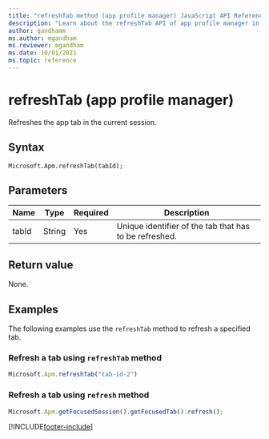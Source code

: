 ```yaml
---
title: "refreshTab method (app profile manager) JavaScript API Reference | MicrosoftDocs"
description: "Learn about the refreshTab API of app profile manager in Customer Service workspace."
author: gandhamm
ms.author: mgandham
ms.reviewer: mgandham
ms.date: 10/01/2021
ms.topic: reference
---
```


# refreshTab (app profile manager)

Refreshes the app tab in the current session.

## Syntax

`Microsoft.Apm.refreshTab(tabId);`


## Parameters

| **Name**        | **Type** | **Required** | **Description**                                      |
|-----------------|----------|--------------|------------------------------------------------------|
| tabId           | String   | Yes          | Unique identifier of the tab that has to be refreshed. |

## Return value

None.

## Examples

The following examples use the `refreshTab` method to refresh a specified tab.

### Refresh a tab using `refreshTab` method

```JavaScript
Microsoft.Apm.refreshTab("tab-id-2")
```

### Refresh a tab using `refresh` method

```JavaScript
Microsoft.Apm.getFocusedSession().getFocusedTab().refresh();
```

[!INCLUDE[footer-include](../../../../includes/footer-banner.md)]
